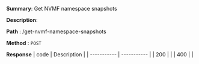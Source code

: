 **Summary**: Get NVMF namespace snapshots

**Description**:

**Path** : /get-nvmf-namespace-snapshots

**Method** : `POST`

**Response**
| code      | Description |
| ----------- | ----------- |
|  200   |       |
|  400   |       |

